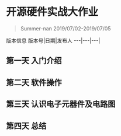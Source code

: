 # 开源硬件实战大作业
> Summer-nan
> 2019/07/02-2019/07/05

版本信息
版本号|日期|发布人
---|---|---|


## 第一天 入门介绍

## 第二天 软件操作

## 第三天 认识电子元器件及电路图

## 第四天 总结
